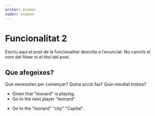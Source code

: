```yaml
---
writer: examen
coder: examen
---
```

# Funcionalitat 2

Escriu aquí el post de la funcionalitat descrita a l'enunciat.
No canviïs el nom del fitxer ni el títol del post.

## Que afegeixes?

Què necessites per començar? Quina acció fas? Quin resultat trobes?

 * Given that "leonard" is playing.
 * Go to the next player "leonard"
 <!-- SNAPSHOT status=200 -->
 * Go to the "leonard" "city" "Capital".

